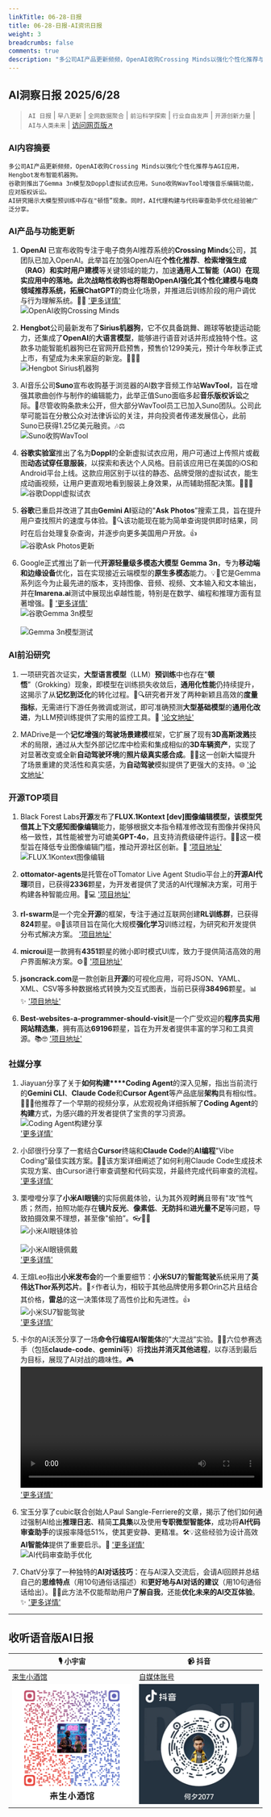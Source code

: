 ```yaml
---
linkTitle: 06-28-日报
title: 06-28-日报-AI资讯日报
weight: 3
breadcrumbs: false
comments: true
description: "多公司AI产品更新频频，OpenAI收购Crossing Minds以强化个性化推荐与AGI应用，Hengbot发布智能机器狗。 谷歌则推出了Gemma 3n模型及Doppl虚拟试衣应用。Suno收购WavTool增强音乐编辑功能，应对版权诉讼。 AI研究揭示大模型预训练中存在\"顿悟”现象。同时，A"
---
```


## AI洞察日报 2025/6/28

>  `AI 日报` | `早八更新` | `全网数据聚合` | `前沿科学探索` | `行业自由发声` | `开源创新力量` | `AI与人类未来` | [访问网页版↗️](https://ai.hubtoday.app/)



### **AI内容摘要**

```
多公司AI产品更新频频，OpenAI收购Crossing Minds以强化个性化推荐与AGI应用，Hengbot发布智能机器狗。
谷歌则推出了Gemma 3n模型及Doppl虚拟试衣应用。Suno收购WavTool增强音乐编辑功能，应对版权诉讼。
AI研究揭示大模型预训练中存在"顿悟”现象。同时，AI代理构建与代码审查助手优化经验被广泛分享。
```



### **AI产品与功能更新**

1.  **OpenAI** 已宣布收购专注于电子商务AI推荐系统的**Crossing Minds**公司，其团队已加入OpenAI。此举旨在加强OpenAI在**个性化推荐**、**检索增强生成（RAG）**和**实时用户建模**等关键领域的能力，加速**通用人工智能（AGI）**在现实应用中的落地。此次战略性收购也将帮助OpenAI强化其个性化建模与电商领域推荐系统，拓展**ChatGPT**的商业化场景，并推进后训练阶段的用户调优与行为理解系统。🚀✨ ['更多详情'](https://www.crossingminds.com/)
    <br/> ![OpenAI收购Crossing Minds](https://raw.githubusercontent.com/justlovemaki/imagehub/refs/heads/main/images/2025/07/news_01k023kcnffkdtbxzq4jzyfq9f.avif) <br/>

2.  **Hengbot**公司最新发布了**Sirius机器狗**，它不仅具备跳舞、踢球等敏捷运动能力，还集成了**OpenAI**的**大语言模型**，能够进行语音对话并形成独特个性。这款多功能智能机器狗已在官网开启预售，预售价1299美元，预计今年秋季正式上市，有望成为未来家庭的新宠。🐶🤖🎉
    <br/> ![Hengbot Sirius机器狗](https://raw.githubusercontent.com/justlovemaki/imagehub/refs/heads/main/images/2025/07/news_01k023kgdaffkahyr2xjrtm9zw.avif) <br/>

3.  AI音乐公司**Suno**宣布收购基于浏览器的AI数字音频工作站**WavTool**，旨在增强其歌曲创作与制作的编辑能力，此举正值Suno面临多起**音乐版权诉讼**之际。🤔尽管收购条款未公开，但大部分WavTool员工已加入Suno团队。公司此举可能旨在分散公众对法律诉讼的关注，并向投资者传递发展信心，此前Suno已获得1.25亿美元融资。🎶⚖️
    <br/> ![Suno收购WavTool](https://raw.githubusercontent.com/justlovemaki/imagehub/refs/heads/main/images/2025/07/news_01k023kn2cf96rknm7ssgyy0mf.avif) <br/>

4.  **谷歌实验室**推出了名为**Doppl**的全新虚拟试衣应用，用户可通过上传照片或截图**动态试穿任意服装**，以探索和表达个人风格。目前该应用已在美国的iOS和Android平台上线。这款应用区别于以往的静态、品牌受限的虚拟试衣，能生成动画视频，让用户更直观地看到服装上身效果，从而辅助搭配决策。👗🤳✨
    <br/> ![谷歌Doppl虚拟试衣](https://raw.githubusercontent.com/justlovemaki/imagehub/refs/heads/main/images/2025/07/news_01k023ks0sejerv78t28ppgphk.avif) <br/>

5.  **谷歌**已重启并改进了其由**Gemini AI**驱动的"**Ask Photos**”搜索工具，旨在提升用户查找照片的速度与体验。📸🔍该功能现在能为简单查询提供即时结果，同时在后台处理复杂查询，并逐步向更多美国用户开放。👍
    <br/> ![谷歌Ask Photos更新](https://raw.githubusercontent.com/justlovemaki/imagehub/refs/heads/main/images/2025/07/news_01k023kw9beam9d23t2zkkpqy0.avif) <br/>

6.  Google正式推出了新一代**开源轻量级多模态大模型** **Gemma 3n**，专为**移动端和边缘设备**优化，旨在实现接近云端模型的**原生多模态**能力。💡📱它是Gemma系列迄今为止最先进的版本，支持图像、音频、视频、文本输入和文本输出，并在**lmarena.ai**测试中展现出卓越性能，特别是在数学、编程和推理方面有显著增强。🤯 ['更多详情'](https://developers.googleblog.com/en/introducing-gemma-3n-developer-guide/)
    <br/> ![谷歌Gemma 3n模型](https://raw.githubusercontent.com/justlovemaki/imagehub/refs/heads/main/images/2025/07/news_01k023m01xf309cvh8q4gxpsdn.avif) <br/>
    <br/> ![Gemma 3n模型测试](https://raw.githubusercontent.com/justlovemaki/imagehub/refs/heads/main/images/2025/07/news_01k023m2gterhayy0cdb6040vd.avif) <br/>

### **AI前沿研究**

1.  一项研究首次证实，**大型语言模型**（LLM）**预训练**中也存在"**顿悟**”（Grokking）现象，即模型在训练损失收敛后，**通用化性能**仍持续提升，这揭示了从**记忆到泛化**的转化过程。🤯🔍研究者开发了两种新颖且高效的**度量指标**，无需进行下游任务微调或测试，即可准确预测**大型基础模型**的**通用化改进**，为LLM预训练提供了实用的监控工具。🧠 ['论文地址'](https://arxiv.org/abs/2506.21551)

2.  MADrive是一个**记忆增强**的**驾驶场景建模**框架，它扩展了现有**3D高斯泼溅**技术的局限，通过从大型外部记忆库中检索和集成相似的**3D车辆资产**，实现了对显著改变或全新**自动驾驶环境**的**照片级真实感合成**。🚗💨这一创新大幅提升了场景重建的灵活性和真实感，为**自动驾驶**模拟提供了更强大的支持。🌐 ['论文地址'](https://arxiv.org/abs/2506.21520)

### **开源TOP项目**

1.  Black Forest Labs**开源**发布了**FLUX.1Kontext [dev]**图像编辑模型，该模型凭借其**上下文感知图像编辑**能力，能够根据文本指令精准修改现有图像并保持风格一致性，其性能被誉为可媲美**GPT-4o**，且支持消费级硬件运行。🎨✨这一模型旨在降低专业图像编辑门槛，推动开源社区创新。🚀 ['项目地址'](https://huggingface.co/black-forest-labs/FLUX.1-Kontext-dev)
    <br/> ![FLUX.1Kontext图像编辑](https://raw.githubusercontent.com/justlovemaki/imagehub/refs/heads/main/images/2025/07/news_01k023m5c5f3svc1tf5sakqr0r.avif) <br/>

2.  **ottomator-agents**是托管在oTTomator Live Agent Studio平台上的**开源AI代理**项目，已获得**2336**颗星，为开发者提供了灵活的AI代理解决方案，可用于构建各种智能应用。🌟💻 ['项目地址'](https://github.com/coleam00/ottomator-agents)

3.  **rl-swarm**是一个完全**开源**的框架，专注于通过互联网创建**RL训练群**，已获得**824**颗星。🌐🧠该项目旨在简化大规模**强化学习**训练过程，为研究和开发提供分布式解决方案。 ['项目地址'](https://github.com/gensyn-ai/rl-swarm)

4.  **microui**是一款拥有**4351**颗星的微小即时模式UI库，致力于提供简洁高效的用户界面解决方案。⚙️📏 ['项目地址'](https://github.com/rxi/microui)

5.  **jsoncrack.com**是一款创新且**开源**的可视化应用，可将JSON、YAML、XML、CSV等多种数据格式转换为交互式图表，当前已获得**38496**颗星。📊✨ ['项目地址'](https://github.com/AykutSarac/jsoncrack.com)

6.  **Best-websites-a-programmer-should-visit**是一个广受欢迎的**程序员实用网站精选集**，拥有高达**69196**颗星，旨在为开发者提供丰富的学习和工具资源。📚🤓 ['项目地址'](https://github.com/sdmg15/Best-websites-a-programmer-should-visit)

### **社媒分享**

1.  Jiayuan分享了关于**如何构建****Coding Agent**的深入见解，指出当前流行的**Gemini CLI**、**Claude Code**和**Cursor Agent**等产品底层**架构**具有相似性。🧑‍💻💡他推荐了一个早期的视频分享，从宏观视角详细拆解了**Coding Agent**的**构建**方式，为感兴趣的开发者提供了宝贵的学习资源。
    <br/> ![Coding Agent构建分享](https://raw.githubusercontent.com/justlovemaki/imagehub/refs/heads/main/images/2025/07/news_01k023m8hrf0kbg38sbf737gjc.avif) <br/>
    ['更多详情'](https://x.com/tisoga/status/1938545123404783617)

2.  小邱很行分享了一套结合**Cursor**终端和**Claude Code**的**AI编程**"Vibe Coding”最佳实践方案。🚀✨该方案详细阐述了如何利用Claude Code生成技术实现方案、由Cursor进行审查调整和代码实现，并最终完成代码审查的流程。
    ['更多详情'](https://m.okjike.com/originalPosts/685e6a8d1e38b2a5382ec568)

3.  栗噔噔分享了**小米AI眼镜**的实际佩戴体验，认为其外观**时尚**且带有"攻”性气质；然而，拍照功能存在**镜片反光**、**像素低**、**无防抖**和**进光量不足**等问题，导致拍摄效果不理想，甚至像"偷拍”。👓📸😅
    <br/> ![小米AI眼镜体验](https://cdnv2.ruguoapp.com/FnwSbRO8V-0qQd--BwSMvqm4JYVev3.jpg) <br/>
    <br/> ![小米AI眼镜佩戴](https://cdnv2.ruguoapp.com/FvxUKr5Zn8Cdd_UHFbVaGd_-N63bv3.jpg) <br/>
    ['更多详情'](https://m.okjike.com/originalPosts/685e414ff432421164e9aeda)

4.  王煊Leo指出**小米发布会**的一个重要细节：**小米SU7**的**智能驾驶**系统采用了**英伟达Thor系列芯片**。🚗⚡️作者认为，相较于其他品牌使用多颗Orin芯片且结合其价格，**雷总**的这一决策体现了高性价比和先进性。👍
    <br/> ![小米SU7智能驾驶](https://cdnv2.ruguoapp.com/Fq778kq_DuRq8S25Pj1eTqBe43_3v3.png) <br/>
    ['更多详情'](https://m.okjike.com/originalPosts/685df372d82bae994a83ab09)

5.  卡尔的AI沃茨分享了一场**命令行编程AI智能体**的"大混战”实验。🤖💥六位参赛选手（包括**claude-code**、**gemini**等）将**找出并消灭其他进程**，以存活到最后为目标，展现了AI对战的趣味性。🎮
    <video src="https://raw.githubusercontent.com/justlovemaki/imagehub/refs/heads/main/images/2025/07/news_01k023mhpne6mt9vh5qb5vpxyx.mp4" controls="controls" width="100%"></video>
    ['更多详情'](https://x.com/aiwarts/status/1938331396373967094)

6.  宝玉分享了cubic联合创始人Paul Sangle-Ferriere的文章，揭示了他们如何通过强制AI给出**推理日志**、精简**工具集**以及使用**专职微型智能体**，成功将**AI代码审查助手**的误报率降低51%，使其更安静、更精准。🛠️💡这些经验为设计高效**AI智能体**提供了重要启示。🎯 ['更多详情'](https://baoyu.io/translations/learnings-from-building-ai-agents)
    <br/> ![AI代码审查助手优化](https://raw.githubusercontent.com/justlovemaki/imagehub/refs/heads/main/images/2025/07/news_01k023mr1cf1xs7a6v879v8v51.avif) <br/>

7.  ChatV分享了一种独特的**AI对话技巧**：在与AI深入交流后，会请AI回顾并总结自己的**思维特点**（用10句通俗话描述）和**更好地与AI对话的建议**（用10句通俗话给出）。🤔💬此方法不仅能帮助用户**了解自我**，还能**优化未来的AI交互体验**。✨ ['更多详情'](https://m.okjike.com/originalPosts/685d84ac2b50c68918c64ea9)

---

## **收听语音版AI日报**

| 🎙️ **小宇宙** | 📹 **抖音** |
| --- | --- |
| [来生小酒馆](https://www.xiaoyuzhoufm.com/podcast/683c62b7c1ca9cf575a5030e)  |   [自媒体账号](https://www.douyin.com/user/MS4wLjABAAAAwpwqPQlu38sO38VyWgw9ZjDEnN4bMR5j8x111UxpseHR9DpB6-CveI5KRXOWuFwG)| 
| ![小酒馆](https://raw.githubusercontent.com/justlovemaki/imagehub/refs/heads/main/logo/f959f7984e9163fc50d3941d79a7f262.md.png) | ![情报站](https://raw.githubusercontent.com/justlovemaki/imagehub/refs/heads/main/logo/7fc30805eeb831e1e2baa3a240683ca3.md.png) |

    

